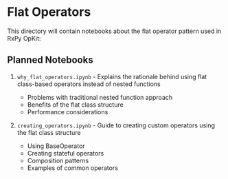 # Flat Operators

This directory will contain notebooks about the flat operator pattern used in RxPy OpKit:

## Planned Notebooks

1. `why_flat_operators.ipynb` - Explains the rationale behind using flat class-based operators instead of nested functions
   - Problems with traditional nested function approach
   - Benefits of the flat class structure
   - Performance considerations

2. `creating_operators.ipynb` - Guide to creating custom operators using the flat class structure
   - Using BaseOperator
   - Creating stateful operators
   - Composition patterns
   - Examples of common operators
